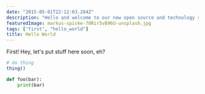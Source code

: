 ```yaml
---
date: "2015-05-01T22:12:03.284Z"
description: "Hello and welcome to our new open source and technology site!"
featuredImage: markus-spiske-70Rir5vB96U-unsplash.jpg
tags: ["first", "hello_world"]
title: Hello World
---
```


First! Hey, let's put stuff here soon, eh?


```bash
# do thing
thing()
```

```python
def foo(bar):
    print(bar)
```
